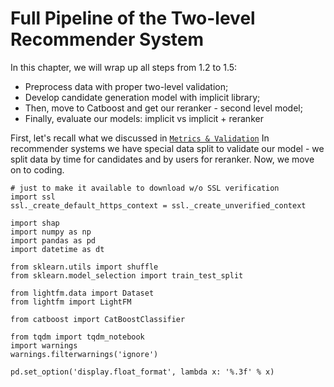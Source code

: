 # Full Pipeline of the Two-level Recommender System

In this chapter, we will wrap up all steps from 1.2 to 1.5:
- Preprocess data with proper two-level validation;
- Develop candidate generation model with implicit library;
- Then, move to Catboost and get our reranker - second level model;
- Finally, evaluate our models: implicit vs implicit + reranker

First, let's recall what we discussed in [`Metrics & Validation`](https://rekkobook.com/chapter1/validation_metrics.html)
In recommender systems we have special data split to validate our model - we split data by time for candidates
and by users for reranker. Now, we move on to coding.


```{code-cell} ipython3
# just to make it available to download w/o SSL verification
import ssl
ssl._create_default_https_context = ssl._create_unverified_context

import shap
import numpy as np
import pandas as pd
import datetime as dt

from sklearn.utils import shuffle
from sklearn.model_selection import train_test_split

from lightfm.data import Dataset
from lightfm import LightFM

from catboost import CatBoostClassifier

from tqdm import tqdm_notebook
import warnings
warnings.filterwarnings('ignore')

pd.set_option('display.float_format', lambda x: '%.3f' % x)
```